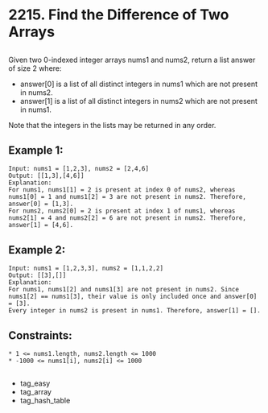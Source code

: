 # 2215. Find the Difference of Two Arrays

## 

Given two 0-indexed integer arrays nums1 and nums2, return a list answer of size 2 where:

* answer[0] is a list of all distinct integers in nums1 which are not present in nums2.
* answer[1] is a list of all distinct integers in nums2 which are not present in nums1.

Note that the integers in the lists may be returned in any order.

## Example 1:

   ```
Input: nums1 = [1,2,3], nums2 = [2,4,6]
Output: [[1,3],[4,6]]
Explanation:
For nums1, nums1[1] = 2 is present at index 0 of nums2, whereas nums1[0] = 1 and nums1[2] = 3 are not present in nums2. Therefore, answer[0] = [1,3].
For nums2, nums2[0] = 2 is present at index 1 of nums1, whereas nums2[1] = 4 and nums2[2] = 6 are not present in nums2. Therefore, answer[1] = [4,6].
```

## Example 2:

```
Input: nums1 = [1,2,3,3], nums2 = [1,1,2,2]
Output: [[3],[]]
Explanation:
For nums1, nums1[2] and nums1[3] are not present in nums2. Since nums1[2] == nums1[3], their value is only included once and answer[0] = [3].
Every integer in nums2 is present in nums1. Therefore, answer[1] = [].
```

## Constraints:

    * 1 <= nums1.length, nums2.length <= 1000
    * -1000 <= nums1[i], nums2[i] <= 1000
    
    
##  

- tag_easy
- tag_array
- tag_hash_table



